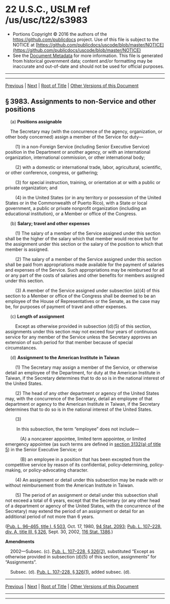 ---
---

# 22 U.S.C., USLM ref /us/usc/t22/s3983

* Portions Copyright © 2016 the authors of the https://github.com/publicdocs project.
  Use of this file is subject to the NOTICE at [https://github.com/publicdocs/uscode/blob/master/NOTICE](https://github.com/publicdocs/uscode/blob/master/NOTICE)
* See the [Document Metadata](././../../../../..//README.md) for more information.
  This file is generated from historical government data; content and/or formatting may be inaccurate and out-of-date and should not be used for official purposes.

----------
----------

[Previous](./../../../../..//us/usc/t22/ch52/schV/m__us_usc_t22_s3982.md) | [Next](./../../../../..//us/usc/t22/ch52/schV/m__us_usc_t22_s3984.md) | [Root of Title](./../../../../../) | [Other Versions of this Document](https://publicdocs.github.io/go/links?ns=uslm&ref=%2Fus%2Fusc%2Ft22%2Fs3983)

## § 3983. Assignments to non-Service and other positions

    (a) __Positions assignable__ 

    The Secretary may (with the concurrence of the agency, organization, or other body concerned) assign a member of the Service for duty—

        (1) in a non-Foreign Service (including Senior Executive Service) position in the Department or another agency, or with an international organization, international commission, or other international body;

        (2) with a domestic or international trade, labor, agricultural, scientific, or other conference, congress, or gathering;

        (3) for special instruction, training, or orientation at or with a public or private organization; and

        (4) in the United States (or in any territory or possession of the United States or in the Commonwealth of Puerto Rico), with a State or local government, a public or private nonprofit organization (including an educational institution), or a Member or office of the Congress.

    (b) __Salary; travel and other expenses__ 

        (1) The salary of a member of the Service assigned under this section shall be the higher of the salary which that member would receive but for the assignment under this section or the salary of the position to which that member is assigned.

        (2) The salary of a member of the Service assigned under this section shall be paid from appropriations made available for the payment of salaries and expenses of the Service. Such appropriations may be reimbursed for all or any part of the costs of salaries and other benefits for members assigned under this section.

        (3) A member of the Service assigned under subsection (a)(4) of this section to a Member or office of the Congress shall be deemed to be an employee of the House of Representatives or the Senate, as the case may be, for purposes of payment of travel and other expenses.

    (c) __Length of assignment__ 

        Except as otherwise provided in subsection (d)(5) of this section, assignments under this section may not exceed four years of continuous service for any member of the Service unless the Secretary approves an extension of such period for that member because of special circumstances.

    (d) __Assignment to the American Institute in Taiwan__ 

        (1) The Secretary may assign a member of the Service, or otherwise detail an employee of the Department, for duty at the American Institute in Taiwan, if the Secretary determines that to do so is in the national interest of the United States.

        (2) The head of any other department or agency of the United States may, with the concurrence of the Secretary, detail an employee of that department or agency to the American Institute in Taiwan, if the Secretary determines that to do so is in the national interest of the United States.

        (3)

         In this subsection, the term “employee” does not include—

            (A) a noncareer appointee, limited term appointee, or limited emergency appointee (as such terms are defined in [section 3132(a) of title 5][/us/usc/t5/s3132/a]) in the Senior Executive Service; or

            (B) an employee in a position that has been excepted from the competitive service by reason of its confidential, policy-determining, policy-making, or policy-advocating character.

        (4) An assignment or detail under this subsection may be made with or without reimbursement from the American Institute in Taiwan.

        (5) The period of an assignment or detail under this subsection shall not exceed a total of 6 years, except that the Secretary (or any other head of a department or agency of the United States, with the concurrence of the Secretary) may extend the period of an assignment or detail for an additional period of not more than 6 years.

([Pub. L. 96–465, title I, § 503][/us/pl/96/465/s503], Oct. 17, 1980, [94 Stat. 2093][/us/stat/94/2093]; [Pub. L. 107–228, div. A, title III, § 326][/us/pl/107/228/s326], Sept. 30, 2002, [116 Stat. 1386][/us/stat/116/1386].)

 __Amendments__ 

    2002—Subsec. (c). [Pub. L. 107–228, § 326(2)][/us/pl/107/228/s326/2], substituted “Except as otherwise provided in subsection (d)(5) of this section, assignments” for “Assignments”.

    Subsec. (d). [Pub. L. 107–228, § 326(1)][/us/pl/107/228/s326/1], added subsec. (d).

----------

[Previous](./../../../../..//us/usc/t22/ch52/schV/m__us_usc_t22_s3982.md) | [Next](./../../../../..//us/usc/t22/ch52/schV/m__us_usc_t22_s3984.md) | [Root of Title](./../../../../../) | [Other Versions of this Document](https://publicdocs.github.io/go/links?ns=uslm&ref=%2Fus%2Fusc%2Ft22%2Fs3983)

----------
----------

[/us/usc/t5/s3132/a]: https://publicdocs.github.io/go/links?ns=uslm&ref=%2Fus%2Fusc%2Ft5%2Fs3132%2Fa
[/us/pl/96/465/s503]: https://publicdocs.github.io/go/links?ns=uslm&ref=%2Fus%2Fpl%2F96%2F465%2Fs503
[/us/stat/94/2093]: https://publicdocs.github.io/go/links?ns=uslm&ref=%2Fus%2Fstat%2F94%2F2093
[/us/pl/107/228/s326]: https://publicdocs.github.io/go/links?ns=uslm&ref=%2Fus%2Fpl%2F107%2F228%2Fs326
[/us/stat/116/1386]: https://publicdocs.github.io/go/links?ns=uslm&ref=%2Fus%2Fstat%2F116%2F1386
[/us/pl/107/228/s326/2]: https://publicdocs.github.io/go/links?ns=uslm&ref=%2Fus%2Fpl%2F107%2F228%2Fs326%2F2
[/us/pl/107/228/s326/1]: https://publicdocs.github.io/go/links?ns=uslm&ref=%2Fus%2Fpl%2F107%2F228%2Fs326%2F1


